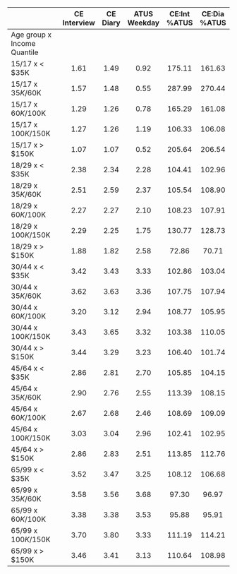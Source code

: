 
|                      | CE<br>Interview |  CE<br>Diary | ATUS<br>Weekday | CE:Int<br>%ATUS | CE:Dia<br>%ATUS |
| -------------------- | :----------: | :----------: | :----------: | :----------: | :----------: |
| Age group x Income Quantile |              |              |              |              |              |
| 15/17 x     < $35K   |         1.61 |         1.49 |         0.92 |       175.11 |       161.63 |
| 15/17 x  $35K/$60K   |         1.57 |         1.48 |         0.55 |       287.99 |       270.44 |
| 15/17 x  $60K/$100K  |         1.29 |         1.26 |         0.78 |       165.29 |       161.08 |
| 15/17 x $100K/$150K  |         1.27 |         1.26 |         1.19 |       106.33 |       106.08 |
| 15/17 x     > $150K  |         1.07 |         1.07 |         0.52 |       205.64 |       206.54 |
| 18/29 x     < $35K   |         2.38 |         2.34 |         2.28 |       104.41 |       102.96 |
| 18/29 x  $35K/$60K   |         2.51 |         2.59 |         2.37 |       105.54 |       108.90 |
| 18/29 x  $60K/$100K  |         2.27 |         2.27 |         2.10 |       108.23 |       107.91 |
| 18/29 x $100K/$150K  |         2.29 |         2.25 |         1.75 |       130.77 |       128.73 |
| 18/29 x     > $150K  |         1.88 |         1.82 |         2.58 |        72.86 |        70.71 |
| 30/44 x     < $35K   |         3.42 |         3.43 |         3.33 |       102.86 |       103.04 |
| 30/44 x  $35K/$60K   |         3.62 |         3.63 |         3.36 |       107.75 |       107.94 |
| 30/44 x  $60K/$100K  |         3.20 |         3.12 |         2.94 |       108.77 |       105.95 |
| 30/44 x $100K/$150K  |         3.43 |         3.65 |         3.32 |       103.38 |       110.05 |
| 30/44 x     > $150K  |         3.44 |         3.29 |         3.23 |       106.40 |       101.74 |
| 45/64 x     < $35K   |         2.86 |         2.81 |         2.70 |       105.85 |       104.15 |
| 45/64 x  $35K/$60K   |         2.90 |         2.76 |         2.55 |       113.39 |       108.15 |
| 45/64 x  $60K/$100K  |         2.67 |         2.68 |         2.46 |       108.69 |       109.09 |
| 45/64 x $100K/$150K  |         3.03 |         3.04 |         2.96 |       102.41 |       102.95 |
| 45/64 x     > $150K  |         2.86 |         2.83 |         2.51 |       113.85 |       112.76 |
| 65/99 x     < $35K   |         3.52 |         3.47 |         3.25 |       108.12 |       106.68 |
| 65/99 x  $35K/$60K   |         3.58 |         3.56 |         3.68 |        97.30 |        96.97 |
| 65/99 x  $60K/$100K  |         3.38 |         3.38 |         3.53 |        95.88 |        95.91 |
| 65/99 x $100K/$150K  |         3.70 |         3.80 |         3.33 |       111.19 |       114.21 |
| 65/99 x     > $150K  |         3.46 |         3.41 |         3.13 |       110.64 |       108.98 |


